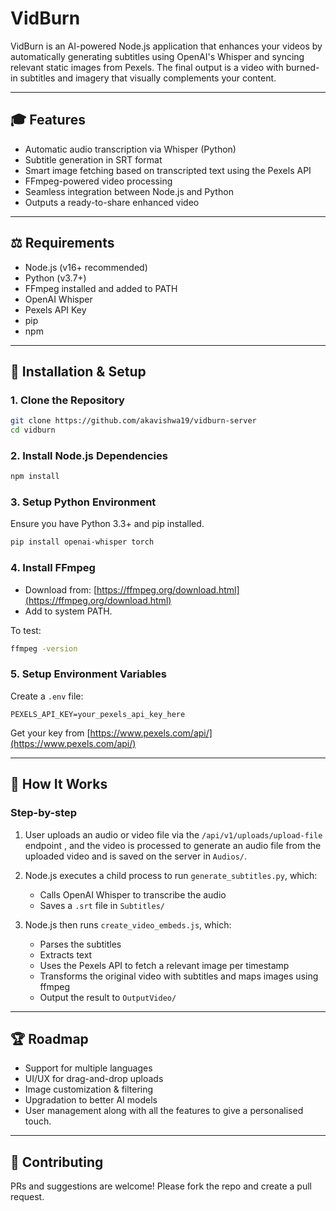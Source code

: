 # VidBurn

VidBurn is an AI-powered Node.js application that enhances your videos by automatically generating subtitles using OpenAI's Whisper and syncing relevant static images from Pexels. The final output is a video with burned-in subtitles and imagery that visually complements your content.

---

## 🎓 Features

* Automatic audio transcription via Whisper (Python)
* Subtitle generation in SRT format
* Smart image fetching based on transcripted text using the Pexels API
* FFmpeg-powered video processing
* Seamless integration between Node.js and Python
* Outputs a ready-to-share enhanced video

---



## ⚖️ Requirements

* Node.js (v16+ recommended)
* Python (v3.7+)
* FFmpeg installed and added to PATH
* OpenAI Whisper
* Pexels API Key
* pip
* npm

---

## 🚀 Installation & Setup

### 1. Clone the Repository

```bash
git clone https://github.com/akavishwa19/vidburn-server
cd vidburn
```

### 2. Install Node.js Dependencies

```bash
npm install
```

### 3. Setup Python Environment

Ensure you have Python 3.3+ and pip installed.

```bash
pip install openai-whisper torch
```


### 4. Install FFmpeg

* Download from: [https://ffmpeg.org/download.html](https://ffmpeg.org/download.html)
* Add to system PATH.

To test:

```bash
ffmpeg -version
```

### 5. Setup Environment Variables

Create a `.env` file:

```env
PEXELS_API_KEY=your_pexels_api_key_here
```

Get your key from [https://www.pexels.com/api/](https://www.pexels.com/api/)

---

## 🔄 How It Works

### Step-by-step

1. User uploads an audio or video file via the `/api/v1/uploads/upload-file` endpoint , and the video is processed to generate an audio file from the uploaded video and is saved on the server in `Audios/`.
2. Node.js executes a child process to run `generate_subtitles.py`, which:

   * Calls OpenAI Whisper to transcribe the audio
   * Saves a `.srt` file in `Subtitles/`
3. Node.js then runs `create_video_embeds.js`, which:

   * Parses the subtitles
   * Extracts text
   * Uses the Pexels API to fetch a relevant image per timestamp
   * Transforms the original video with subtitles and maps images using ffmpeg
   * Output the result to `OutputVideo/`

---

## 🏆 Roadmap

* Support for multiple languages
* UI/UX for drag-and-drop uploads
* Image customization & filtering
* Upgradation to better AI models
* User management along with all the features to give a personalised touch.

---

## 🙏 Contributing

PRs and suggestions are welcome! Please fork the repo and create a pull request.

